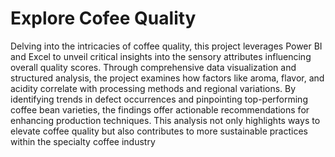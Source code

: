 # Explore Cofee Quality
 Delving into the intricacies of coffee quality, this project leverages Power BI and Excel to unveil critical insights into the sensory attributes influencing overall quality scores. Through comprehensive data visualization and structured analysis, the project examines how factors like aroma, flavor, and acidity correlate with processing methods and regional variations. By identifying trends in defect occurrences and pinpointing top-performing coffee bean varieties, the findings offer actionable recommendations for enhancing production techniques. This analysis not only highlights ways to elevate coffee quality but also contributes to more sustainable practices within the specialty coffee industry
